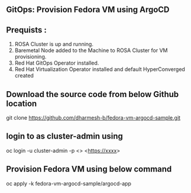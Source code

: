 GitOps: Provision Fedora VM using ArgoCD
-----------------------------------------------------------------
Prequists : 
-----------
1) ROSA Cluster is up and running.
2) Baremetal Node added to the Machine to ROSA Cluster for VM provisioning. 
3) Red Hat GitOps Operator installed.
4) Red Hat Virtualization Operator installed and default HyperConverged created

Download the source code from below Github location
----------------------------------------------------
git clone https://github.com/dharmesh-b/fedora-vm-argocd-sample.git

login to as cluster-admin using
-------------------------------
oc login -u cluster-admin -p <<xxxx>> <<https://xxxx>>

Provision Fedora VM using below command
----------------------------------------
oc apply -k fedora-vm-argocd-sample/argocd-app

